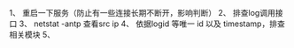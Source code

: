 

1、 重启一下服务（防止有一些连接长期不断开，影响判断）
2、 排查log调用接口
3、 netstat -antp 查看src ip
4、 依据logid 等唯一 id 以及 timestamp，排查 相关模块
5、 
